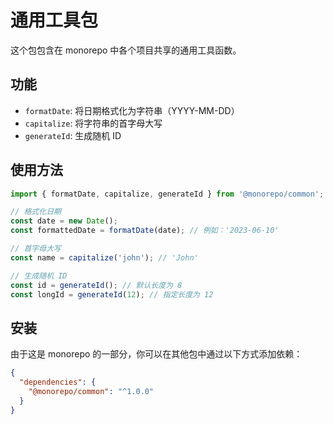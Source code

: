 # 通用工具包

这个包包含在 monorepo 中各个项目共享的通用工具函数。

## 功能

- `formatDate`: 将日期格式化为字符串（YYYY-MM-DD）
- `capitalize`: 将字符串的首字母大写
- `generateId`: 生成随机 ID

## 使用方法

```typescript
import { formatDate, capitalize, generateId } from '@monorepo/common';

// 格式化日期
const date = new Date();
const formattedDate = formatDate(date); // 例如：'2023-06-10'

// 首字母大写
const name = capitalize('john'); // 'John'

// 生成随机 ID
const id = generateId(); // 默认长度为 8
const longId = generateId(12); // 指定长度为 12
```

## 安装

由于这是 monorepo 的一部分，你可以在其他包中通过以下方式添加依赖：

```json
{
  "dependencies": {
    "@monorepo/common": "^1.0.0"
  }
}
``` 
